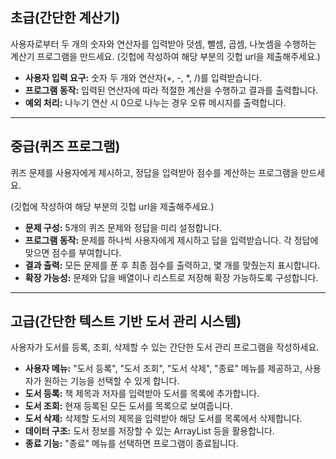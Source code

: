 ## 초급(간단한 계산기)

사용자로부터 두 개의 숫자와 연산자를 입력받아 덧셈, 뺄셈, 곱셈, 나눗셈을 수행하는 계산기 프로그램을 만드세요. (깃헙에 작성하여 해당 부분의 깃헙 url을 제출해주세요.)

- **사용자 입력 요구:** 숫자 두 개와 연산자(+, -, *, /)를 입력받습니다.
- **프로그램 동작:** 입력된 연산자에 따라 적절한 계산을 수행하고 결과를 출력합니다.
- **예외 처리:** 나누기 연산 시 0으로 나누는 경우 오류 메시지를 출력합니다.

---

## 중급(퀴즈 프로그램)

퀴즈 문제를 사용자에게 제시하고, 정답을 입력받아 점수를 계산하는 프로그램을 만드세요.

(깃헙에 작성하여 해당 부분의 깃헙 url을 제출해주세요.)

- **문제 구성:** 5개의 퀴즈 문제와 정답을 미리 설정합니다.
- **프로그램 동작:** 문제를 하나씩 사용자에게 제시하고 답을 입력받습니다. 각 정답에 맞으면 점수를 부여합니다.
- **결과 출력:** 모든 문제를 푼 후 최종 점수를 출력하고, 몇 개를 맞췄는지 표시합니다.
- **확장 가능성:** 문제와 답을 배열이나 리스트로 저장해 확장 가능하도록 구성합니다.

---

## 고급(간단한 텍스트 기반 도서 관리 시스템)

사용자가 도서를 등록, 조회, 삭제할 수 있는 간단한 도서 관리 프로그램을 작성하세요.

- **사용자 메뉴:** "도서 등록", "도서 조회", "도서 삭제", "종료" 메뉴를 제공하고, 사용자가 원하는 기능을 선택할 수 있게 합니다.
- **도서 등록:** 책 제목과 저자를 입력받아 도서를 목록에 추가합니다.
- **도서 조회:** 현재 등록된 모든 도서를 목록으로 보여줍니다.
- **도서 삭제:** 삭제할 도서의 제목을 입력받아 해당 도서를 목록에서 삭제합니다.
- **데이터 구조:** 도서 정보를 저장할 수 있는 ArrayList 등을 활용합니다.
- **종료 기능:** "종료" 메뉴를 선택하면 프로그램이 종료됩니다.